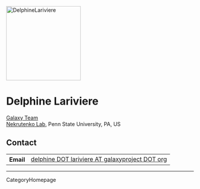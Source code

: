 
<div class='right'><a href='/DelphineLariviere'><img src='/GalaxyTeam/DelphineLariviere.jpg' alt='DelphineLariviere' width="200",height="150" /></a>
</div>

# Delphine Lariviere

[Galaxy Team](/GalaxyTeam)<br />
[Nekrutenko Lab](http://nekrut.bx.psu.edu/), Penn State University, PA, US
<br />

## Contact

<table>
  <tr>
    <th> Email </th>
    <td> <a href="mailto:delphine DOT lariviere AT galaxyproject DOT org">delphine DOT lariviere AT galaxyproject DOT org</a> </td>
  </tr>
</table>

---
CategoryHomepage

